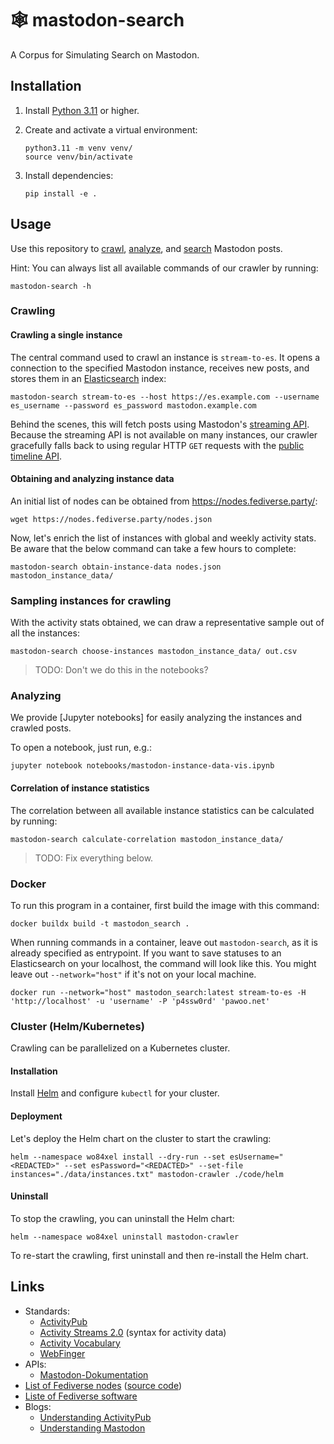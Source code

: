 # 🕸️ mastodon-search

A Corpus for Simulating Search on Mastodon.

## Installation

1. Install [Python 3.11](https://python.org/downloads/) or higher.
2. Create and activate a virtual environment:

    ```shell
    python3.11 -m venv venv/
    source venv/bin/activate
    ```

3. Install dependencies:

    ```shell
    pip install -e .
    ```

## Usage

Use this repository to [crawl](#crawling), [analyze](#TODO), and [search](#TODO) Mastodon posts.

Hint: You can always list all available commands of our crawler by running:

```shell
mastodon-search -h
```

### Crawling

#### Crawling a single instance

The central command used to crawl an instance is `stream-to-es`. It opens a connection to the specified Mastodon instance, receives new posts, and stores them in an [Elasticsearch](#TODO) index:

```shell
mastodon-search stream-to-es --host https://es.example.com --username es_username --password es_password mastodon.example.com
```

Behind the scenes, this will fetch posts using Mastodon's [streaming API](#TODO).
Because the streaming API is not available on many instances, our crawler gracefully falls back to using regular HTTP `GET` requests with the [public timeline API](#TODO).

#### Obtaining and analyzing instance data

An initial list of nodes can be obtained from <https://nodes.fediverse.party/>:

```shell
wget https://nodes.fediverse.party/nodes.json
```

Now, let's enrich the list of instances with global and weekly activity stats.
Be aware that the below command can take a few hours to complete:

```shell
mastodon-search obtain-instance-data nodes.json mastodon_instance_data/
```

### Sampling instances for crawling

With the activity stats obtained, we can draw a representative sample out of all the instances:

```shell
mastodon-search choose-instances mastodon_instance_data/ out.csv
```

> TODO: Don't we do this in the notebooks?

### Analyzing

We provide [Jupyter notebooks] for easily analyzing the instances and crawled posts.

To open a notebook, just run, e.g.:

```shell
jupyter notebook notebooks/mastodon-instance-data-vis.ipynb
```

#### Correlation of instance statistics

The correlation between all available instance statistics can be calculated by running:

```shell
mastodon-search calculate-correlation mastodon_instance_data/
```

> TODO: Fix everything below.


### Docker
To run this program in a container, first build the image with this command:
```shell
docker buildx build -t mastodon_search .
```

When running commands in a container, leave out `mastodon-search`, as it is already specified as entrypoint. If you want to save statuses to an Elasticsearch on your localhost, the command will look like this. You might leave out `--network="host"` if it's not on your local machine.
```shell
docker run --network="host" mastodon_search:latest stream-to-es -H 'http://localhost' -u 'username' -P 'p4ssw0rd' 'pawoo.net'
```

### Cluster (Helm/Kubernetes)
Crawling can be parallelized on a Kubernetes cluster.

#### Installation
Install [Helm](https://helm.sh/docs/intro/quickstart/) and configure `kubectl` for your cluster.

#### Deployment

Let's deploy the Helm chart on the cluster to start the crawling:

```shell
helm --namespace wo84xel install --dry-run --set esUsername="<REDACTED>" --set esPassword="<REDACTED>" --set-file instances="./data/instances.txt" mastodon-crawler ./code/helm
```

#### Uninstall

To stop the crawling, you can uninstall the Helm chart:

```shell
helm --namespace wo84xel uninstall mastodon-crawler
```

To re-start the crawling, first uninstall and then re-install the Helm chart.

## Links

- Standards:
  - [ActivityPub](https://w3.org/TR/activitypub/)
  - [Activity Streams 2.0](https://w3.org/TR/activitystreams-core/) (syntax for activity data)
  - [Activity Vocabulary](https://w3.org/TR/activitystreams-vocabulary/)
  - [WebFinger](https://rfc-editor.org/rfc/rfc7033)
- APIs:
  - [Mastodon-Dokumentation](https://docs.joinmastodon.org/)
- [List of Fediverse nodes](https://nodes.fediverse.party/) ([source code](https://github.com/Minoru/minoru-fediverse-crawler))
- [Liste of Fediverse software](https://github.com/emilebosch/awesome-fediverse)
- Blogs:
  - [Understanding ActivityPub](https://seb.jambor.dev/posts/understanding-activitypub/)
  - [Understanding Mastodon](https://seb.jambor.dev/posts/understanding-activitypub-part-3-the-state-of-mastodon/)
